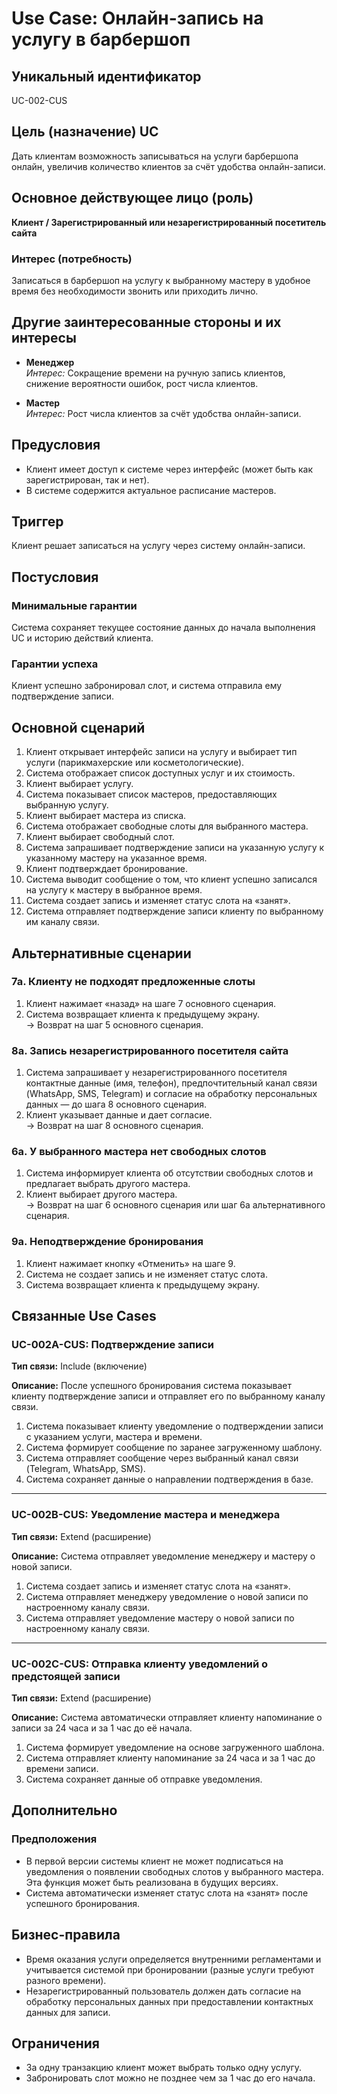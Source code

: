 # Use Case: Онлайн-запись на услугу в барбершоп

## Уникальный идентификатор
UC-002-CUS

## Цель (назначение) UC
Дать клиентам возможность записываться на услуги барбершопа онлайн, увеличив количество клиентов за счёт удобства онлайн-записи.

## Основное действующее лицо (роль)
**Клиент / Зарегистрированный или незарегистрированный посетитель сайта**

### Интерес (потребность)
Записаться в барбершоп на услугу к выбранному мастеру в удобное время без необходимости звонить или приходить лично.

## Другие заинтересованные стороны и их интересы

- **Менеджер**  
  *Интерес:* Сокращение времени на ручную запись клиентов, снижение вероятности ошибок, рост числа клиентов.

- **Мастер**  
  *Интерес:* Рост числа клиентов за счёт удобства онлайн-записи.

## Предусловия
- Клиент имеет доступ к системе через интерфейс (может быть как зарегистрирован, так и нет).
- В системе содержится актуальное расписание мастеров.

## Триггер
Клиент решает записаться на услугу через систему онлайн-записи.

## Постусловия

### Минимальные гарантии
Система сохраняет текущее состояние данных до начала выполнения UC и историю действий клиента.

### Гарантии успеха
Клиент успешно забронировал слот, и система отправила ему подтверждение записи.

## Основной сценарий

1. Клиент открывает интерфейс записи на услугу и выбирает тип услуги (парикмахерские или косметологические).  
2. Система отображает список доступных услуг и их стоимость.  
3. Клиент выбирает услугу.  
4. Система показывает список мастеров, предоставляющих выбранную услугу.  
5. Клиент выбирает мастера из списка.  
6. Система отображает свободные слоты для выбранного мастера.  
7. Клиент выбирает свободный слот.  
8. Система запрашивает подтверждение записи на указанную услугу к указанному мастеру на указанное время.  
9. Клиент подтверждает бронирование.  
10. Система выводит сообщение о том, что клиент успешно записался на услугу к мастеру в выбранное время.  
11. Система создает запись и изменяет статус слота на «занят».  
12. Система отправляет подтверждение записи клиенту по выбранному им каналу связи.

## Альтернативные сценарии

### 7a. Клиенту не подходят предложенные слоты
1. Клиент нажимает «назад» на шаге 7 основного сценария.  
2. Система возвращает клиента к предыдущему экрану.  
→ Возврат на шаг 5 основного сценария.

### 8a. Запись незарегистрированного посетителя сайта
1. Система запрашивает у незарегистрированного посетителя контактные данные (имя, телефон), предпочтительный канал связи (WhatsApp, SMS, Telegram) и согласие на обработку персональных данных — до шага 8 основного сценария.  
2. Клиент указывает данные и дает согласие.  
→ Возврат на шаг 8 основного сценария.

### 6a. У выбранного мастера нет свободных слотов
1. Система информирует клиента об отсутствии свободных слотов и предлагает выбрать другого мастера.  
2. Клиент выбирает другого мастера.  
→ Возврат на шаг 6 основного сценария или шаг 6a альтернативного сценария.

### 9a. Неподтверждение бронирования
1. Клиент нажимает кнопку «Отменить» на шаге 9.  
2. Система не создает запись и не изменяет статус слота.  
3. Система возвращает клиента к предыдущему экрану.

## Связанные Use Cases

### UC-002A-CUS: Подтверждение записи  
**Тип связи:** Include (включение)

**Описание:** После успешного бронирования система показывает клиенту подтверждение записи и отправляет его по выбранному каналу связи.

1. Система показывает клиенту уведомление о подтверждении записи с указанием услуги, мастера и времени.  
2. Система формирует сообщение по заранее загруженному шаблону.  
3. Система отправляет сообщение через выбранный канал связи (Telegram, WhatsApp, SMS).  
4. Система сохраняет данные о направлении подтверждения в базе.

---

### UC-002B-CUS: Уведомление мастера и менеджера  
**Тип связи:** Extend (расширение)

**Описание:** Система отправляет уведомление менеджеру и мастеру о новой записи.

1. Система создает запись и изменяет статус слота на «занят».  
2. Система отправляет менеджеру уведомление о новой записи по настроенному каналу связи.  
3. Система отправляет уведомление мастеру о новой записи по настроенному каналу связи.

---

### UC-002C-CUS: Отправка клиенту уведомлений о предстоящей записи  
**Тип связи:** Extend (расширение)

**Описание:** Система автоматически отправляет клиенту напоминание о записи за 24 часа и за 1 час до её начала.

1. Система формирует уведомление на основе загруженного шаблона.  
2. Система отправляет клиенту напоминание за 24 часа и за 1 час до времени записи.  
3. Система сохраняет данные об отправке уведомления.

## Дополнительно

### Предположения
- В первой версии системы клиент не может подписаться на уведомления о появлении свободных слотов у выбранного мастера. Эта функция может быть реализована в будущих версиях.
- Система автоматически изменяет статус слота на «занят» после успешного бронирования.

## Бизнес-правила
- Время оказания услуги определяется внутренними регламентами и учитывается системой при бронировании (разные услуги требуют разного времени).
- Незарегистрированный пользователь должен дать согласие на обработку персональных данных при предоставлении контактных данных для записи.

## Ограничения
- За одну транзакцию клиент может выбрать только одну услугу.
- Забронировать слот можно не позднее чем за 1 час до его начала.
